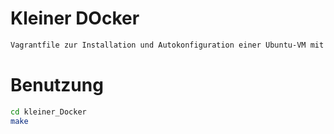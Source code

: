 # Kleiner DOcker

```bash
Vagrantfile zur Installation und Autokonfiguration einer Ubuntu-VM mit Docker, einem Chatbot-Webgui und Traefik.
```

# Benutzung

```bash
cd kleiner_Docker
make
```